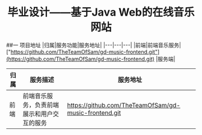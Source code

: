 # <center>毕业设计——基于Java Web的在线音乐网站</center>

##一 项目地址
|归属|服务功能|服务地址|
|---|---|---|
|前端|前端音乐服务|["https://github.com/TheTeamOfSam/gd-music-frontend.git"](https://github.com/TheTeamOfSam/gd-music-frontend.git)
|服务端|

<table>
	<thread>
		<tr>
			<th>归属</th>
			<th>服务描述</th>
			<th>服务地址</th>
		</tr>
	</thread>
	<tbody>
		<tr>
			<td>前端</td>
			<td>前端音乐服务，负责前端展示和用户交互的服务</td>
			<td>
				<a href="https://github.com/TheTeamOfSam/gd-music-frontend.git" target="_blank">https://github.com/TheTeamOfSam/gd-music-frontend.git</a>
			</td>
		</tr>
	</tbody>
</table>
